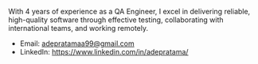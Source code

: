 With 4 years of experience as a QA Engineer, I excel in delivering reliable, high-quality software through effective testing, collaborating with international teams, and working remotely.

- Email: adepratamaa99@gmail.com
- LinkedIn: https://www.linkedin.com/in/adepratama/
<!---
adepratamaa/adepratamaa is a ✨ special ✨ repository because its `README.md` (this file) appears on your GitHub profile.
You can click the Preview link to take a look at your changes.
--->
